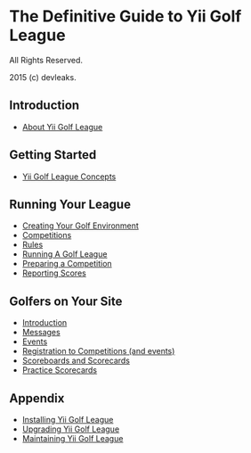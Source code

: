 The Definitive Guide to Yii Golf League
=======================================

All Rights Reserved.

2015 (c) devleaks.


Introduction
------------

* [About Yii Golf League](about.md)


Getting Started
---------------

* [Yii Golf League Concepts](intro.md)


Running Your League
-------------------

* [Creating Your Golf Environment](facilities.md)
* [Competitions](competitions.md)
* [Rules](rules.md)
* [Running A Golf League](league.md)
* [Preparing a Competition](start.md)
* [Reporting Scores](scores.md)


Golfers on Your Site
--------------------

* [Introduction](comm.md)
* [Messages](messages.md)
* [Events](events.md)
* [Registration to Competitions (and events)](registrations.md)
* [Scoreboards and Scorecards](scoreboards.md)
* [Practice Scorecards](practice.md)


Appendix
--------

* [Installing Yii Golf League](install.md)
* [Upgrading Yii Golf League](upgrade.md)
* [Maintaining Yii Golf League](maintain.md)
